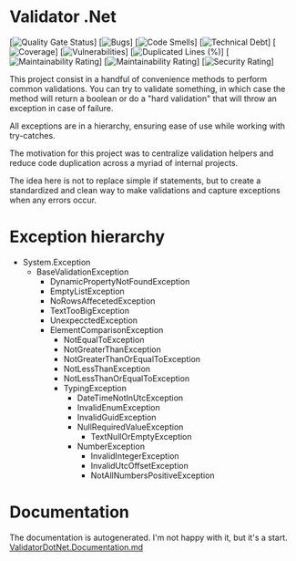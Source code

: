 # Validator .Net
[![Quality Gate Status](https://sonar.dtidigital.com.br/api/project_badges/measure?project=Raccoon.Ninja.ValidatorDotNet&metric=alert_status)]
[![Bugs](https://sonar.dtidigital.com.br/api/project_badges/measure?project=Raccoon.Ninja.ValidatorDotNet&metric=bugs)]
[![Code Smells](https://sonar.dtidigital.com.br/api/project_badges/measure?project=Raccoon.Ninja.ValidatorDotNet&metric=code_smells)]
[![Technical Debt](https://sonar.dtidigital.com.br/api/project_badges/measure?project=Raccoon.Ninja.ValidatorDotNet&metric=sqale_index)]
[![Coverage](https://sonar.dtidigital.com.br/api/project_badges/measure?project=Raccoon.Ninja.ValidatorDotNet&metric=coverage)]
[![Vulnerabilities](https://sonar.dtidigital.com.br/api/project_badges/measure?project=Raccoon.Ninja.ValidatorDotNet&metric=vulnerabilities)]
[![Duplicated Lines (%)](https://sonar.dtidigital.com.br/api/project_badges/measure?project=Raccoon.Ninja.ValidatorDotNet&metric=duplicated_lines_density)]
[![Maintainability Rating](https://sonar.dtidigital.com.br/api/project_badges/measure?project=Raccoon.Ninja.ValidatorDotNet&metric=sqale_rating)]
[![Maintainability Rating](https://sonar.dtidigital.com.br/api/project_badges/measure?project=Raccoon.Ninja.ValidatorDotNet&metric=sqale_rating)]
[![Security Rating](https://sonar.dtidigital.com.br/api/project_badges/measure?project=Raccoon.Ninja.ValidatorDotNet&metric=security_rating)]


This project consist in a handful of convenience methods to perform common validations. You can try to validate something, in which case the method will return a boolean or do a "hard validation" that will throw an exception in case of failure.

All exceptions are in a hierarchy, ensuring ease of use while working with try-catches.

The motivation for this project was to centralize validation helpers and reduce code duplication across a myriad of internal projects. 

The idea here is not to replace simple if statements, but to create a standardized and clean way to make validations and capture exceptions when any errors occur.

# Exception hierarchy
- System.Exception
	- BaseValidationException
		- DynamicPropertyNotFoundException
		- EmptyListException
		- NoRowsAffecetedException
		- TextTooBigException
		- UnexpecctedException
		- ElementComparisonException
			- NotEqualToException
			- NotGreaterThanException
			- NotGreaterThanOrEqualToException
			- NotLessThanException
			- NotLessThanOrEqualToException
			- TypingException
				- DateTimeNotInUtcException
				- InvalidEnumException
				- InvalidGuidException
				- NullRequiredValueException
					- TextNullOrEmptyException
				- NumberException
					- InvalidIntegerException
					- InvalidUtcOffsetException
					- NotAllNumbersPositiveException

# Documentation
The documentation is autogenerated. I'm not happy with it, but it's a start.
[ValidatorDotNet.Documentation.md](ValidatorDotNet.Documentation.md)